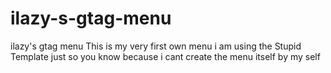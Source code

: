 # ilazy-s-gtag-menu
ilazy's gtag menu
This is my very first own menu
i am using the Stupid Template just so you know because i cant create the menu itself by my self
